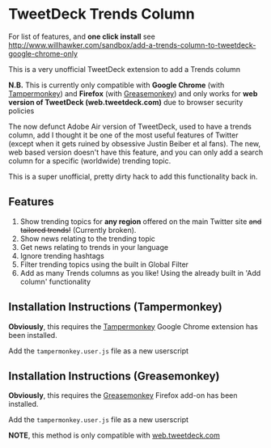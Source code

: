 TweetDeck Trends Column
================

For list of features, and **one click install** see <http://www.willhawker.com/sandbox/add-a-trends-column-to-tweetdeck-google-chrome-only>

This is a very unofficial TweetDeck extension to add a Trends column

**N.B.** This is currently only compatible with **Google Chrome** (with [Tampermonkey](https://chrome.google.com/webstore/detail/dhdgffkkebhmkfjojejmpbldmpobfkfo)) and **Firefox** (with [Greasemonkey](https://addons.mozilla.org/en-US/firefox/addon/greasemonkey/)) and only works for **web version of TweetDeck (web.tweetdeck.com)** due to browser security policies

The now defunct Adobe Air version of TweetDeck, used to have a trends column, add I thought it be one of the most useful features of Twitter (except when it gets ruined by obsessive Justin Beiber et al fans). The new, web based version doesn't have this feature, and you can only add a search column for a specific (worldwide) trending topic.

This is a super unofficial, pretty dirty hack to add this functionality back in.

## Features

1. Show trending topics for **any region** offered on the main Twitter site ~~and tailored trends!~~ (Currently broken).
2. Show news relating to the trending topic
3. Get news relating to trends in your language
4. Ignore trending hashtags
5. Filter trending topics using the built in Global Filter
6. Add as many Trends columns as you like! Using the already built in 'Add column' functionality

## Installation Instructions (Tampermonkey)

**Obviously**, this requires the [Tampermonkey](https://chrome.google.com/webstore/detail/dhdgffkkebhmkfjojejmpbldmpobfkfo) Google Chrome extension has been installed.

Add the `tampermonkey.user.js` file as a new userscript

## Installation Instructions (Greasemonkey)

**Obviously**, this requires the [Greasemonkey](https://addons.mozilla.org/en-US/firefox/addon/greasemonkey/) Firefox add-on has been installed.

Add the `tampermonkey.user.js` file as a new userscript

**NOTE**, this method is only compatible with [web.tweetdeck.com](https://web.tweetdeck.com)

